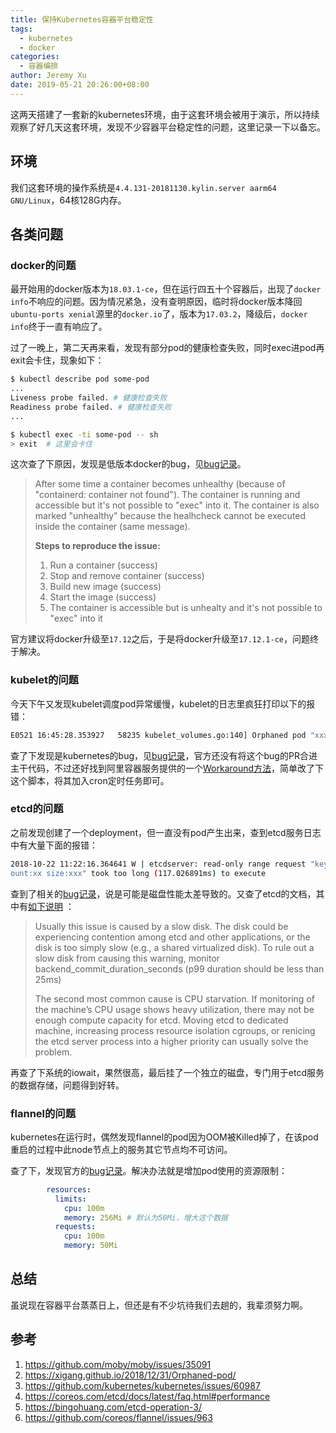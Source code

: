 ```yaml
---
title: 保持Kubernetes容器平台稳定性
tags:
  - kubernetes
  - docker
categories:
  - 容器编排
author: Jeremy Xu
date: 2019-05-21 20:26:00+08:00
---
```


这两天搭建了一套新的kubernetes环境，由于这套环境会被用于演示，所以持续观察了好几天这套环境，发现不少容器平台稳定性的问题，这里记录一下以备忘。

## 环境

我们这套环境的操作系统是`4.4.131-20181130.kylin.server aarm64 GNU/Linux`，64核128G内存。

## 各类问题

### docker的问题

最开始用的docker版本为`18.03.1-ce`，但在运行四五十个容器后，出现了`docker info`不响应的问题。因为情况紧急，没有查明原因，临时将docker版本降回`ubuntu-ports xenial`源里的`docker.io`了，版本为`17.03.2`，降级后，`docker info`终于一直有响应了。

过了一晚上，第二天再来看，发现有部分pod的健康检查失败，同时exec进pod再exit会卡住，现象如下：

```bash
$ kubectl describe pod some-pod
...
Liveness probe failed. # 健康检查失败
Readiness probe failed. # 健康检查失败
...

$ kubectl exec -ti some-pod -- sh
> exit  # 这里会卡住
```

这次查了下原因，发现是低版本docker的bug，见[bug记录](https://github.com/moby/moby/issues/35091)。

> After some time a container becomes unhealthy (because of "containerd: container not found"). The container is running and accessible but it's not possible to "exec" into it. The container is also marked "unhealthy" because the healhcheck cannot be executed inside the container (same message).
>
> **Steps to reproduce the issue:**
>
> 1. Run a container (success)
> 2. Stop and remove container (success)
> 3. Build new image (success)
> 4. Start the image (success)
> 5. The container is accessible but is unhealty and it's not possible to "exec" into it

官方建议将docker升级至`17.12`之后，于是将docker升级至`17.12.1-ce`，问题终于解决。

### kubelet的问题

今天下午又发现kubelet调度pod异常缓慢，kubelet的日志里疯狂打印以下的报错：

```bash
E0521 16:45:28.353927   58235 kubelet_volumes.go:140] Orphaned pod "xxxxxx" found, but volume paths are still present on disk : There were a total of 1 errors similar to this. Turn up verbosity to see them.
```

查了下发现是kubernetes的bug，见[bug记录](https://github.com/kubernetes/kubernetes/issues/60987)，官方还没有将这个bug的PR合进主干代码，不过还好找到阿里容器服务提供的一个[Workaround方法](https://raw.githubusercontent.com/AliyunContainerService/kubernetes-issues-solution/master/kubelet/kubelet.sh)，简单改了下这个脚本，将其加入cron定时任务即可。

### etcd的问题

之前发现创建了一个deployment，但一直没有pod产生出来，查到etcd服务日志中有大量下面的报错：

```bash
2018-10-22 11:22:16.364641 W | etcdserver: read-only range request "key:\"xxx\" range_end:\"xxx\" " with result "range_response_c
ount:xx size:xxx" took too long (117.026891ms) to execute
```

查到了相关的[bug记录](https://github.com/kubernetes/kubernetes/issues/70082)，说是可能是磁盘性能太差导致的。又查了etcd的文档，其中有[如下说明](https://coreos.com/etcd/docs/latest/faq.html#performance) ：

> Usually this issue is caused by a slow disk. The disk could be experiencing contention among etcd and other applications, or the disk is too simply slow (e.g., a shared virtualized disk). To rule out a slow disk from causing this warning, monitor backend_commit_duration_seconds (p99 duration should be less than 25ms)
>
> The second most common cause is CPU starvation. If monitoring of the machine’s CPU usage shows heavy utilization, there may not be enough compute capacity for etcd. Moving etcd to dedicated machine, increasing process resource isolation cgroups, or renicing the etcd server process into a higher priority can usually solve the problem.

再查了下系统的iowait，果然很高，最后挂了一个独立的磁盘，专门用于etcd服务的数据存储，问题得到好转。

### flannel的问题

kubernetes在运行时，偶然发现flannel的pod因为OOM被Killed掉了，在该pod重启的过程中此node节点上的服务其它节点均不可访问。

查了下，发现官方的[bug记录](https://github.com/coreos/flannel/issues/963)。解决办法就是增加pod使用的资源限制：

```yaml
        resources:
          limits:
            cpu: 100m
            memory: 256Mi # 默认为50Mi，增大这个数据
          requests:
            cpu: 100m
            memory: 50Mi
```

## 总结

虽说现在容器平台蒸蒸日上，但还是有不少坑待我们去趟的，我辈须努力啊。

## 参考

1. https://github.com/moby/moby/issues/35091
2. https://xigang.github.io/2018/12/31/Orphaned-pod/
3. https://github.com/kubernetes/kubernetes/issues/60987
4. https://coreos.com/etcd/docs/latest/faq.html#performance
5. https://bingohuang.com/etcd-operation-3/
6. https://github.com/coreos/flannel/issues/963

